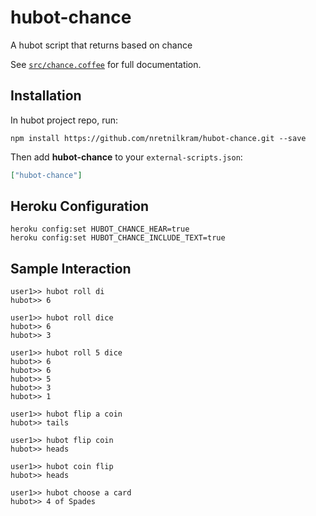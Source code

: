 # hubot-chance

A hubot script that returns based on chance

See [`src/chance.coffee`](src/chance.coffee) for full documentation.

## Installation

In hubot project repo, run:

`npm install https://github.com/nretnilkram/hubot-chance.git --save`

Then add **hubot-chance** to your `external-scripts.json`:

```json
["hubot-chance"]
```

## Heroku Configuration

```
heroku config:set HUBOT_CHANCE_HEAR=true
heroku config:set HUBOT_CHANCE_INCLUDE_TEXT=true
```

## Sample Interaction

```
user1>> hubot roll di
hubot>> 6
```
```
user1>> hubot roll dice
hubot>> 6
hubot>> 3
```
```
user1>> hubot roll 5 dice
hubot>> 6
hubot>> 6
hubot>> 5
hubot>> 3
hubot>> 1
```
```
user1>> hubot flip a coin
hubot>> tails
```
```
user1>> hubot flip coin
hubot>> heads
```
```
user1>> hubot coin flip
hubot>> heads
```

```
user1>> hubot choose a card
hubot>> 4 of Spades
```
